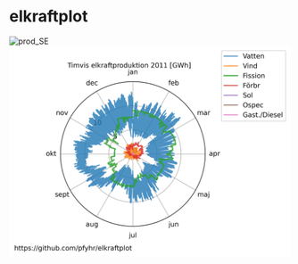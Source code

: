 ﻿# elkraftplot
![prod_SE](https://github.com/pfyhr/elkraftplot/blob/master/plots/gifs/stack_SE_prod.gif)
![pol](https://github.com/pfyhr/elkraftplot/blob/master/plots/gifs/polar_prod.gif)


